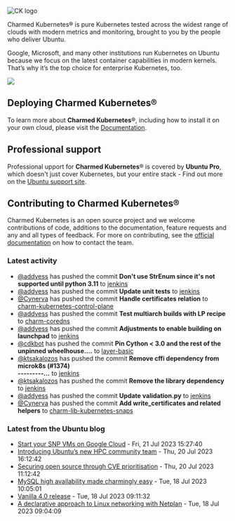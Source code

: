 ![CK logo](https://assets.ubuntu.com/v1/451d4cf4-Charmed+Kubernetes_RGB_onWhite_2022.svg)

Charmed Kubernetes® is pure Kubernetes tested across the widest range of clouds with modern metrics and monitoring, brought to you by the people who deliver Ubuntu.

Google, Microsoft, and many other institutions run Kubernetes on Ubuntu because we focus on the latest container capabilities in modern kernels. That’s why it’s the top choice for enterprise Kubernetes, too.

![](https://assets.ubuntu.com/v1/843c77b6-juju-at-a-glace.svg)

## Deploying Charmed Kubernetes®

To learn more about **Charmed Kubernetes**®, including how to install it on your own cloud, please visit the [Documentation][docs].

## Professional support

Professional upport for **Charmed Kubernetes**® is covered by **Ubuntu Pro**, which doesn't just cover Kubernetes, but your entire stack - Find out more on the [Ubuntu support site](https://ubuntu.com/support).

## Contributing to Charmed Kubernetes®

Charmed Kubernetes is an open source project and we welcome contributions of code, additions to the documentation, feature requests and any and all types of feedback. For more on contributing, see the [official documentation][get-in-touch] on how to contact the team.

<!-- LINKS -->
[docs]: https://ubuntu.com/kubernetes/docs
[get-in-touch]: https://ubuntu.com/kubernetes/docs/get-in-touch

### Latest activity

<!-- activity starts -->
 - [@addyess](https://github.com/addyess) has pushed the commit **Don't use StrEnum since it's not supported until python 3.11** to [jenkins](https://github.com/charmed-kubernetes/jenkins)
 - [@addyess](https://github.com/addyess) has pushed the commit **Update unit tests** to [jenkins](https://github.com/charmed-kubernetes/jenkins)
 - [@Cynerva](https://github.com/Cynerva) has pushed the commit **Handle certificates relation** to [charm-kubernetes-control-plane](https://github.com/charmed-kubernetes/charm-kubernetes-control-plane)
 - [@addyess](https://github.com/addyess) has pushed the commit **Test multiarch builds with LP recipe** to [charm-coredns](https://github.com/charmed-kubernetes/charm-coredns)
 - [@addyess](https://github.com/addyess) has pushed the commit **Adjustments to enable building on launchpad** to [jenkins](https://github.com/charmed-kubernetes/jenkins)
 - [@cdkbot](https://github.com/cdkbot) has pushed the commit **Pin Cython < 3.0 and the rest of the unpinned wheelhouse....** to [layer-basic](https://github.com/charmed-kubernetes/layer-basic)
 - [@ktsakalozos](https://github.com/ktsakalozos) has pushed the commit **Remove cffi dependency from microk8s (#1374)   ---------...** to [jenkins](https://github.com/charmed-kubernetes/jenkins)
 - [@ktsakalozos](https://github.com/ktsakalozos) has pushed the commit **Remove the library dependency** to [jenkins](https://github.com/charmed-kubernetes/jenkins)
 - [@addyess](https://github.com/addyess) has pushed the commit **Update validation.py** to [jenkins](https://github.com/charmed-kubernetes/jenkins)
 - [@Cynerva](https://github.com/Cynerva) has pushed the commit **Add write_certificates and related helpers** to [charm-lib-kubernetes-snaps](https://github.com/charmed-kubernetes/charm-lib-kubernetes-snaps)
<!-- activity ends -->

<!-- roadmap starts -->

<!-- roadmap ends -->

### Latest from the Ubuntu blog

<!-- blog starts -->
* [Start your SNP VMs on Google Cloud](https://ubuntu.com//blog/start-your-snp-vms-on-google-cloud) - Fri, 21 Jul 2023 15:27:40 
* [Introducing Ubuntu’s new HPC community team](https://ubuntu.com//blog/introducing-ubuntus-new-hpc-community-team) - Thu, 20 Jul 2023 16:12:42 
* [Securing open source through CVE prioritisation](https://ubuntu.com//blog/securing-open-source-through-cve-prioritisation) - Thu, 20 Jul 2023 11:12:42 
* [MySQL high availability made charmingly easy](https://ubuntu.com//blog/mysql-high-availability) - Tue, 18 Jul 2023 10:05:01 
* [Vanilla 4.0 release](https://ubuntu.com//blog/vanilla-4-0-release) - Tue, 18 Jul 2023 09:11:32 
* [A declarative approach to Linux networking with Netplan](https://ubuntu.com//blog/a-declarative-approach-to-linux-networking-with-netplan) - Tue, 18 Jul 2023 09:04:09 
<!-- blog ends -->
